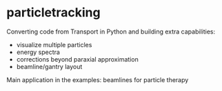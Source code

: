 # particletracking
Converting code from Transport in Python and building extra capabilities: 
- visualize multiple particles
- energy spectra
- corrections beyond paraxial approximation
- beamline/gantry layout

Main application in the examples: beamlines for particle therapy
